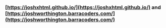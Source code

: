  ### [https://joshxhtml.github.io/](https://joshxhtml.github.io/) and [https://joshworthington.barracoders.com/](https://joshworthington.barracoders.com/)
